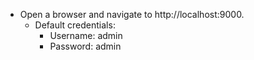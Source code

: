 [](https://github.com/emad-zaamout/SonarQube-Dockerized/blob/main/scripts/install-sonar-scanner.sh)

- Open a browser and navigate to http://localhost:9000.
  - Default credentials:
    -  Username: admin
    -  Password: admin
[](http://localhost:9000/tutorials?id=kodiatech-etudiant-manager&selectedTutorial=github-actions)